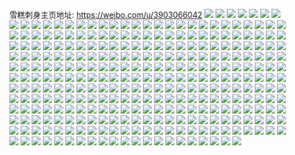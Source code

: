 雪糕刺身主页地址: https://weibo.com/u/3903066042 
![](https://wx4.sinaimg.cn/mw2000/e8a40fbagy1h8pjhuvwucj22c0340u0y.jpg) 
![](https://wx4.sinaimg.cn/mw2000/e8a40fbagy1h8pjkd6lstj22c03404qs.jpg) 
![](https://wx4.sinaimg.cn/mw2000/e8a40fbagy1h8pjk8as6cj22442ti4qq.jpg) 
![](https://wx4.sinaimg.cn/mw2000/e8a40fbagy1h8mtmvo2h5j22dc35sx6q.jpg) 
![](https://wx4.sinaimg.cn/mw2000/e8a40fbagy1h8mtmszztnj22dr1sb7wh.jpg) 
![](https://wx4.sinaimg.cn/mw2000/e8a40fbagy1h8mtmwgi7pj21sa2dq4qp.jpg) 
![](https://wx4.sinaimg.cn/mw2000/e8a40fbagy1h8gslxmid4j22ds1scnpd.jpg) 
![](https://wx4.sinaimg.cn/mw2000/e8a40fbagy1h8gsm2xwp1j22dc1s0x6q.jpg) 
![](https://wx4.sinaimg.cn/mw2000/e8a40fbagy1h8gsqa2nnbj20sn1ewn7v.jpg) 
![](https://wx4.sinaimg.cn/mw2000/e8a40fbagy1h8da3qwwz7j21kn23jb29.jpg) 
![](https://wx4.sinaimg.cn/mw2000/e8a40fbagy1h8da3saj11j21m425h7wh.jpg) 
![](https://wx4.sinaimg.cn/mw2000/e8a40fbagy1h8da3tt9k6j21ab1pr7wh.jpg) 
![](https://wx4.sinaimg.cn/mw2000/e8a40fbagy1h8da3w59qgj22dc1s0hdt.jpg) 
![](https://wx4.sinaimg.cn/mw2000/e8a40fbagy1h8da3yt7xxj21kx23wnpd.jpg) 
![](https://wx4.sinaimg.cn/mw2000/e8a40fbagy1h8da40ukhuj22dc1s0e81.jpg) 
![](https://wx4.sinaimg.cn/mw2000/e8a40fbagy1h8da42qybbj21l32447wh.jpg) 
![](https://wx4.sinaimg.cn/mw2000/e8a40fbagy1h8da43ra54j21wf2j8kjl.jpg) 
![](https://wx4.sinaimg.cn/mw2000/e8a40fbagy1h8da44mw7hj21zi2ncnpd.jpg) 
![](https://wx4.sinaimg.cn/mw2000/e8a40fbagy1h7wvkd69xkj22dc1s07wh.jpg) 
![](https://wx4.sinaimg.cn/mw2000/e8a40fbagy1h7wvkg5arkj21kg23aqv6.jpg) 
![](https://wx4.sinaimg.cn/mw2000/e8a40fbagy1h7wvkig5duj22dc1s0qv5.jpg) 
![](https://wx4.sinaimg.cn/mw2000/e8a40fbagy1h7wvl6b7goj22dc1s0e81.jpg) 
![](https://wx4.sinaimg.cn/mw2000/e8a40fbagy1h7wvl5d79hj22c0340b2b.jpg) 
![](https://wx4.sinaimg.cn/mw2000/e8a40fbagy1h74xj22pckj21s02dcu0x.jpg) 
![](https://wx4.sinaimg.cn/mw2000/e8a40fbagy1h6vv8niqbrj20u01hcab4.jpg) 
![](https://wx4.sinaimg.cn/mw2000/e8a40fbagy1h6vv8mb3yaj214j0ueafx.jpg) 
![](https://wx4.sinaimg.cn/mw2000/e8a40fbagy1h6vv8peqipj20or181gtv.jpg) 
![](https://wx4.sinaimg.cn/mw2000/e8a40fbagy1h6vv8zfd76j218g0xck6q.jpg) 
![](https://wx4.sinaimg.cn/mw2000/e8a40fbagy1h6vv8ojx6jj222a2r1qv5.jpg) 
![](https://wx4.sinaimg.cn/mw2000/e8a40fbagy1h6vv8ripq5j22822yr1kz.jpg) 
![](https://wx4.sinaimg.cn/mw2000/e8a40fbagy1h6i7oh87toj20go0ksmxf.jpg) 
![](https://wx4.sinaimg.cn/mw2000/e8a40fbagy1h654b86p87j22c0340qv6.jpg) 
![](https://wx4.sinaimg.cn/mw2000/e8a40fbagy1h654bdjy6dj22c03407wi.jpg) 
![](https://wx4.sinaimg.cn/mw2000/e8a40fbagy1h654bge48zj21wi2jc7wh.jpg) 
![](https://wx4.sinaimg.cn/mw2000/e8a40fbagy1h654blglvwj22c0340qv6.jpg) 
![](https://wx4.sinaimg.cn/mw2000/e8a40fbagy1h654b3nhfgj22aa31qhdt.jpg) 
![](https://wx4.sinaimg.cn/mw2000/e8a40fbagy1h654kaxjgvj223y2t9kjl.jpg) 
![](https://wx4.sinaimg.cn/mw2000/e8a40fbagy1h655ivfjyij224w2ujhdt.jpg) 
![](https://wx4.sinaimg.cn/mw2000/e8a40fbagy1h654ka65ikj22c03404qr.jpg) 
![](https://wx4.sinaimg.cn/mw2000/e8a40fbagy1h654kdjeo3j226p2wxb2c.jpg) 
![](https://wx4.sinaimg.cn/mw2000/e8a40fbagy1h654klu70mj22c0340akq.jpg) 
![](https://wx4.sinaimg.cn/mw2000/e8a40fbagy1h5ivydsuonj216n1kwkas.jpg) 
![](https://wx4.sinaimg.cn/mw2000/e8a40fbagy1h5ivyf8nbnj216o1kw1gz.jpg) 
![](https://wx4.sinaimg.cn/mw2000/e8a40fbagy1h5ivyfvnk9j21oe28inot.jpg) 
![](https://wx4.sinaimg.cn/mw2000/e8a40fbagy1h5ivyd5nwvj220n2ovx6p.jpg) 
![](https://wx4.sinaimg.cn/mw2000/e8a40fbagy1h5ivytd2tvj20y119e4g2.jpg) 
![](https://wx4.sinaimg.cn/mw2000/e8a40fbagy1h5ivygyikcj224h2tz7wi.jpg) 
![](https://wx4.sinaimg.cn/mw2000/e8a40fbagy1h52qflrapcj20u00t5aej.jpg) 
![](https://wx4.sinaimg.cn/mw2000/e8a40fbagy1h4w2afwzx9j22c03401l0.jpg) 
![](https://wx4.sinaimg.cn/mw2000/e8a40fbagy1h4w2aebb89j22652pp7wh.jpg) 
![](https://wx4.sinaimg.cn/mw2000/e8a40fbagy1h4foig28kij20zk0qo48o.jpg) 
![](https://wx4.sinaimg.cn/mw2000/e8a40fbagy1h4foiisl3qj22ds1sckjl.jpg) 
![](https://wx4.sinaimg.cn/mw2000/e8a40fbagy1h4foigpcxaj20zk0qodr7.jpg) 
![](https://wx4.sinaimg.cn/mw2000/e8a40fbagy1h4foijl70yj22bi1rwkjl.jpg) 
![](https://wx4.sinaimg.cn/mw2000/e8a40fbagy1h4foimffbej21sc2dshdt.jpg) 
![](https://wx4.sinaimg.cn/mw2000/e8a40fbagy1h4foikhvgmj22ds1scnpd.jpg) 
![](https://wx4.sinaimg.cn/mw2000/e8a40fbagy1h4foin3ybfj22331qnhdt.jpg) 
![](https://wx4.sinaimg.cn/mw2000/e8a40fbagy1h4foiper5tj22a01pie81.jpg) 
![](https://wx4.sinaimg.cn/mw2000/e8a40fbagy1h4bed25pwpj20n01ds4qp.jpg) 
![](https://wx4.sinaimg.cn/mw2000/e8a40fbagy1h42ee3nu83j22c0340hdu.jpg) 
![](https://wx4.sinaimg.cn/mw2000/e8a40fbagy1h2vagbgx4pj20zh1baaoe.jpg) 
![](https://wx4.sinaimg.cn/mw2000/e8a40fbagy1h2u803704vj226q2wznpe.jpg) 
![](https://wx4.sinaimg.cn/mw2000/e8a40fbagy1h2u803rp7kj20yb149ah4.jpg) 
![](https://wx4.sinaimg.cn/mw2000/e8a40fbagy1h2qmmeo551j22c03404qs.jpg) 
![](https://wx4.sinaimg.cn/mw2000/e8a40fbagy1h2qmmgy90sj222r2ro4qr.jpg) 
![](https://wx4.sinaimg.cn/mw2000/e8a40fbagy1h2qmmhhugbj21bk1rxh5g.jpg) 
![](https://wx4.sinaimg.cn/mw2000/e8a40fbagy1h2qmmcajmfj229s312npe.jpg) 
![](https://wx4.sinaimg.cn/mw2000/e8a40fbagy1h2qmqh00llj22c0340x6q.jpg) 
![](https://wx4.sinaimg.cn/mw2000/e8a40fbagy1h2qmqkddgqj22c0340e83.jpg) 
![](https://wx4.sinaimg.cn/mw2000/e8a40fbagy1h2qmqnbx6zj227k2y3npe.jpg) 
![](https://wx4.sinaimg.cn/mw2000/e8a40fbagy1h2i5pworqlj20ts12qag5.jpg) 
![](https://wx4.sinaimg.cn/mw2000/e8a40fbagy1h2hejybmpdj20n01ds13v.jpg) 
![](https://wx4.sinaimg.cn/mw2000/e8a40fbagy1h2bm40yixhj20u01hhwv9.jpg) 
![](https://wx4.sinaimg.cn/mw2000/e8a40fbagy1h2bm40i1gij20u01sltqi.jpg) 
![](https://wx4.sinaimg.cn/mw2000/e8a40fbagy1h2bm41bfnuj20qk0ein0v.jpg) 
![](https://wx4.sinaimg.cn/mw2000/e8a40fbagy1h2a2p1sbxqj21sc2dsb2a.jpg) 
![](https://wx4.sinaimg.cn/mw2000/e8a40fbagy1h2a2pa2quej22c03401kz.jpg) 
![](https://wx4.sinaimg.cn/mw2000/e8a40fbagy1h2a2pc0faaj21bu1rshca.jpg) 
![](https://wx4.sinaimg.cn/mw2000/e8a40fbagy1h2a2ratbakj20yg1ck4b0.jpg) 
![](https://wx4.sinaimg.cn/mw2000/e8a40fbagy1h25lapheofj22c03404qs.jpg) 
![](https://wx4.sinaimg.cn/mw2000/e8a40fbagy1h25lalnk2cj21601k0qrz.jpg) 
![](https://wx4.sinaimg.cn/mw2000/e8a40fbagy1h25laqt1dpj22c0340e81.jpg) 
![](https://wx4.sinaimg.cn/mw2000/e8a40fbagy1h1znw7e3byj20j60j7dhq.jpg) 
![](https://wx4.sinaimg.cn/mw2000/e8a40fbagy1h1z33kk5p5j222k2re1kz.jpg) 
![](https://wx4.sinaimg.cn/mw2000/e8a40fbagy1h1z34tbi28j225a2v17wj.jpg) 
![](https://wx4.sinaimg.cn/mw2000/e8a40fbagy1h1xe7nya97j21y02lde82.jpg) 
![](https://wx4.sinaimg.cn/mw2000/e8a40fbagy1h1xe7lx7jej22022o3x6p.jpg) 
![](https://wx4.sinaimg.cn/mw2000/e8a40fbagy1h1xe7qcjsrj223r2t0npe.jpg) 
![](https://wx4.sinaimg.cn/mw2000/e8a40fbagy1h1xe7r8vbxj20vz16mwxb.jpg) 
![](https://wx4.sinaimg.cn/mw2000/e8a40fbagy1h1xe7u08zcj22c03404qr.jpg) 
![](https://wx4.sinaimg.cn/mw2000/e8a40fbagy1h1xe7up1zsj20n00uodok.jpg) 
![](https://wx4.sinaimg.cn/mw2000/e8a40fbagy1h1xe7kcuefj224v2uiu0x.jpg) 
![](https://wx4.sinaimg.cn/mw2000/e8a40fbagy1h1xe8xvbnyj22c03404qs.jpg) 
![](https://wx4.sinaimg.cn/mw2000/e8a40fbagy1h1nk8hj2j0j20n01dsqi0.jpg) 
![](https://wx4.sinaimg.cn/mw2000/e8a40fbagy1h078j5pijlj20mz137777.jpg) 
![](https://wx4.sinaimg.cn/mw2000/e8a40fbagy1gzunel6p96j22c03404qt.jpg) 
![](https://wx4.sinaimg.cn/mw2000/e8a40fbagy1gzundf0ra5j21wi2jdhdu.jpg) 
![](https://wx4.sinaimg.cn/mw2000/e8a40fbagy1gzundjgk0mj222y2ryb2a.jpg) 
![](https://wx4.sinaimg.cn/mw2000/e8a40fbagy1gzundbojagj21qd2b5qv5.jpg) 
![](https://wx4.sinaimg.cn/mw2000/e8a40fbagy1gzundgz27bj22172pl1ky.jpg) 
![](https://wx4.sinaimg.cn/mw2000/e8a40fbagy1gzung8rocjj22c03407wk.jpg) 
![](https://wx4.sinaimg.cn/mw2000/e8a40fbagy1gzundqb4daj22c0340hdu.jpg) 
![](https://wx4.sinaimg.cn/mw2000/e8a40fbagy1gzundo337uj224m2u6qv6.jpg) 
![](https://wx4.sinaimg.cn/mw2000/e8a40fbagy1gzunds4xnmj21yn2m71ky.jpg) 
![](https://wx4.sinaimg.cn/mw2000/e8a40fbagy1gzundz3g1xj22c0340kjm.jpg) 
![](https://wx4.sinaimg.cn/mw2000/e8a40fbagy1gzundvjmkvj21y22lekjm.jpg) 
![](https://wx4.sinaimg.cn/mw2000/e8a40fbagy1gzune5fv85j221t2qfb2a.jpg) 
![](https://wx4.sinaimg.cn/mw2000/e8a40fbagy1gzund9oeadj22c03401kz.jpg) 
![](https://wx4.sinaimg.cn/mw2000/e8a40fbagy1gzune0kcdrj224i2u0hdt.jpg) 
![](https://wx4.sinaimg.cn/mw2000/e8a40fbagy1gzunf4oz5cj221e2pvqv5.jpg) 
![](https://wx4.sinaimg.cn/mw2000/e8a40fbagy1gzune2xac7j22c0340npf.jpg) 
![](https://wx4.sinaimg.cn/mw2000/e8a40fbagy1gzune8bgfpj22c03404qs.jpg) 
![](https://wx4.sinaimg.cn/mw2000/e8a40fbagy1gzunfoerm5j22382sb1ky.jpg) 
![](https://wx4.sinaimg.cn/mw2000/e8a40fbagy1gzop9kbxtlj22c0340npg.jpg) 
![](https://wx4.sinaimg.cn/mw2000/e8a40fbagy1gzop9nvm1dj220e2oikjm.jpg) 
![](https://wx4.sinaimg.cn/mw2000/e8a40fbagy1gzop9qmhrkj22412tdu0x.jpg) 
![](https://wx4.sinaimg.cn/mw2000/e8a40fbagy1gzopbgo9amj222r2rpkjm.jpg) 
![](https://wx4.sinaimg.cn/mw2000/e8a40fbagy1gzopg52y2cj20tf1gan58.jpg) 
![](https://wx4.sinaimg.cn/mw2000/e8a40fbagy1gz7b561xq2j225t2uikjm.jpg) 
![](https://wx4.sinaimg.cn/mw2000/e8a40fbagy1gz7b82p5bjj20n01dsdsx.jpg) 
![](https://wx4.sinaimg.cn/mw2000/e8a40fbagy1gz7b58mdu5j22c02zqe82.jpg) 
![](https://wx4.sinaimg.cn/mw2000/e8a40fbagy1gz7b60jthej22c0340qv7.jpg) 
![](https://wx4.sinaimg.cn/mw2000/e8a40fbagy1gz7b86if4sj21vb2hrx6p.jpg) 
![](https://wx4.sinaimg.cn/mw2000/e8a40fbagy1gz7b51rv5oj22c03401l0.jpg) 
![](https://wx4.sinaimg.cn/mw2000/e8a40fbagy1gz7b5pgedmj229z31bu0y.jpg) 
![](https://wx4.sinaimg.cn/mw2000/e8a40fbagy1gyjf5r1osij233y2bykjo.jpg) 
![](https://wx4.sinaimg.cn/mw2000/e8a40fbagy1gyjf5ozjijj22c02c0hdu.jpg) 
![](https://wx4.sinaimg.cn/mw2000/e8a40fbagy1gyjf5w8f6qj234022onpg.jpg) 
![](https://wx4.sinaimg.cn/mw2000/e8a40fbagy1gyjf60kkjlj21k033yhdu.jpg) 
![](https://wx4.sinaimg.cn/mw2000/e8a40fbagy1gyjf61y3oxj22c02c0b2a.jpg) 
![](https://wx4.sinaimg.cn/mw2000/e8a40fbagy1gyjf63urfij221l2q4x6q.jpg) 
![](https://wx4.sinaimg.cn/mw2000/e8a40fbagy1gyjf65kn5zj22vn2vn4qr.jpg) 
![](https://wx4.sinaimg.cn/mw2000/e8a40fbagy1gyjf69lieaj22zc2zce83.jpg) 
![](https://wx4.sinaimg.cn/mw2000/e8a40fbagy1gyjf5y5e46j22c0340qv6.jpg) 
![](https://wx4.sinaimg.cn/mw2000/e8a40fbagy1gyjf67ptcij223x2bex6p.jpg) 
![](https://wx4.sinaimg.cn/mw2000/e8a40fbagy1gyjf66k7epj220c20chdt.jpg) 
![](https://wx4.sinaimg.cn/mw2000/e8a40fbagy1gyjf6byktrj22bt33r4qr.jpg) 
![](https://wx4.sinaimg.cn/mw2000/e8a40fbagy1gy28y9je03j22c0340qv6.jpg) 
![](https://wx4.sinaimg.cn/mw2000/e8a40fbagy1gy28ydjpqgj22c0340u0y.jpg) 
![](https://wx4.sinaimg.cn/mw2000/e8a40fbagy1gy28yilim4j22c03404qr.jpg) 
![](https://wx4.sinaimg.cn/mw2000/e8a40fbagy1gy28y5rdu8j22c03401ky.jpg) 
![](https://wx4.sinaimg.cn/mw2000/e8a40fbagy1gxjrpq9jvzj20n014wn82.jpg) 
![](https://wx4.sinaimg.cn/mw2000/e8a40fbagy1gww9avbztpj22c03401l2.jpg) 
![](https://wx4.sinaimg.cn/mw2000/e8a40fbagy1gww9ayllo2j22c03407wk.jpg) 
![](https://wx4.sinaimg.cn/mw2000/e8a40fbagy1gww9atbdimj22c0340e82.jpg) 
![](https://wx4.sinaimg.cn/mw2000/e8a40fbagy1gww9azuqjij22532usx6p.jpg) 
![](https://wx4.sinaimg.cn/mw2000/004g8RM6gy1gvjoedyonjj61zw2nvb2a02.jpg) 
![](https://wx4.sinaimg.cn/mw2000/004g8RM6gy1gvfc9b976bj61ho2iou0x02.jpg) 
![](https://wx4.sinaimg.cn/mw2000/004g8RM6gy1gvcxzic3dqj61zm1zmx6p02.jpg) 
![](https://wx4.sinaimg.cn/mw2000/004g8RM6gy1gvcxzh5ub5j62c03401kz02.jpg) 
![](https://wx4.sinaimg.cn/mw2000/004g8RM6gy1gv3r3o5ak3j629d2nbqv502.jpg) 
![](https://wx4.sinaimg.cn/mw2000/004g8RM6gy1gv3r3s5vamj61kx23wnp202.jpg) 
![](https://wx4.sinaimg.cn/mw2000/004g8RM6gy1gv3r3ugse1j61oo1ooni602.jpg) 
![](https://wx4.sinaimg.cn/mw2000/004g8RM6gy1gv3r3lb5jhj62ds1sckjl02.jpg) 
![](https://wx4.sinaimg.cn/mw2000/004g8RM6gy1gv2nafg5a5j62c02c04qq02.jpg) 
![](https://wx4.sinaimg.cn/mw2000/004g8RM6gy1gumejpfcnwj62213311ky02.jpg) 
![](https://wx4.sinaimg.cn/mw2000/004g8RM6gy1gumejq3fg4j61s33k7npd02.jpg) 
![](https://wx4.sinaimg.cn/mw2000/004g8RM6gy1gumejqsm9cj62c0340x6p02.jpg) 
![](https://wx4.sinaimg.cn/mw2000/004g8RM6gy1gumejuclcuj63402c0x6r02.jpg) 
![](https://wx4.sinaimg.cn/mw2000/004g8RM6gy1gumel4bto2j62c02c0x6q02.jpg) 
![](https://wx4.sinaimg.cn/mw2000/004g8RM6gy1gumel60fyuj62c02c04qq02.jpg) 
![](https://wx4.sinaimg.cn/mw2000/004g8RM6gy1gumejs9gnsj62c0340u0z02.jpg) 
![](https://wx4.sinaimg.cn/mw2000/004g8RM6gy1gumejojv86j62kx340npf02.jpg) 
![](https://wx4.sinaimg.cn/mw2000/004g8RM6gy1gumejr5q2uj60kp0t0wkn02.jpg) 
![](https://wx4.sinaimg.cn/mw2000/004g8RM6gy1gumejvc7kaj62c0340e8102.jpg) 
![](https://wx4.sinaimg.cn/mw2000/004g8RM6gy1gumejwj7tyj62c0340b2902.jpg) 
![](https://wx4.sinaimg.cn/mw2000/004g8RM6gy1gubzww5vq7j60mc13p45f02.jpg) 
![](https://wx4.sinaimg.cn/mw2000/004g8RM6gy1gubzwxq7pij62c0340npd02.jpg) 
![](https://wx4.sinaimg.cn/mw2000/004g8RM6gy1gubzx0whtoj62c0340u0x02.jpg) 
![](https://wx4.sinaimg.cn/mw2000/004g8RM6gy1gubzx5ir9qj62c0340npe02.jpg) 
![](https://wx4.sinaimg.cn/mw2000/004g8RM6gy1gubzx6t75uj62c0340hdu02.jpg) 
![](https://wx4.sinaimg.cn/mw2000/004g8RM6gy1gubzx7ybznj62c02c0b2a02.jpg) 
![](https://wx4.sinaimg.cn/mw2000/004g8RM6gy1gubzy0wuggj62c0340hdu02.jpg) 
![](https://wx4.sinaimg.cn/mw2000/004g8RM6gy1gubzy3trc2j61400u0jzg02.jpg) 
![](https://wx4.sinaimg.cn/mw2000/004g8RM6gy1gubzy3cea1j63402c0e8202.jpg) 
![](https://wx4.sinaimg.cn/mw2000/004g8RM6gy1gubzy4q3sej60j10jite602.jpg) 
![](https://wx4.sinaimg.cn/mw2000/004g8RM6gy1gubzy6dwxnj62c0340hdv02.jpg) 
![](https://wx4.sinaimg.cn/mw2000/004g8RM6gy1gubzxzpca2j62c03401l102.jpg) 
![](https://wx4.sinaimg.cn/mw2000/004g8RM6gy1gu5mzrpww7j60n014wtiq02.jpg) 
![](https://wx4.sinaimg.cn/mw2000/004g8RM6gy1gu5mzslj6xj60n014wtjv02.jpg) 
![](https://wx4.sinaimg.cn/mw2000/004g8RM6gy1gu5mzqtrvpj60n014wtiw02.jpg) 
![](https://wx4.sinaimg.cn/mw2000/004g8RM6gy1gu5mzv2ygtj60n01ds7wh02.jpg) 
![](https://wx4.sinaimg.cn/mw2000/004g8RM6gy1gu5mzvo59xj60n014w7fg02.jpg) 
![](https://wx4.sinaimg.cn/mw2000/004g8RM6gy1gu5mzw2z3bj60n014w12u02.jpg) 
![](https://wx4.sinaimg.cn/mw2000/004g8RM6gy1gu3zzrx93bj61sc2dsu0x02.jpg) 
![](https://wx4.sinaimg.cn/mw2000/004g8RM6gy1gu3zztswp7j61sc2ds4qq02.jpg) 
![](https://wx4.sinaimg.cn/mw2000/004g8RM6gy1gu3zzviv1dj61sc2dsqv502.jpg) 
![](https://wx4.sinaimg.cn/mw2000/004g8RM6gy1gu3zzxkci0j61sc2ds4qq02.jpg) 
![](https://wx4.sinaimg.cn/mw2000/004g8RM6gy1gu1k6rsc3kj61sc2ds4qq02.jpg) 
![](https://wx4.sinaimg.cn/mw2000/004g8RM6gy1gtwlhgmqxgj61sc2ds4qq02.jpg) 
![](https://wx4.sinaimg.cn/mw2000/004g8RM6gy1gtpcswzgdgj62c03404qq02.jpg) 
![](https://wx4.sinaimg.cn/mw2000/004g8RM6gy1gtpcsvhsxtj60lh0gv77x02.jpg) 
![](https://wx4.sinaimg.cn/mw2000/e8a40fbagy1gt7ls5mxqbj21mb25q7wh.jpg) 
![](https://wx4.sinaimg.cn/mw2000/e8a40fbagy1gt6t7cijynj20my10udkk.jpg) 
![](https://wx4.sinaimg.cn/mw2000/e8a40fbagy1gt2jyk9mgjj22c02c0u0x.jpg) 
![](https://wx4.sinaimg.cn/mw2000/e8a40fbagy1gt2jzgjpo6j21sc2dshdt.jpg) 
![](https://wx4.sinaimg.cn/mw2000/e8a40fbagy1gt2jzejheuj22c02c0e82.jpg) 
![](https://wx4.sinaimg.cn/mw2000/e8a40fbagy1gsktxg1t08j21fz1xb4qp.jpg) 
![](https://wx4.sinaimg.cn/mw2000/e8a40fbagy1gsktzwj6n6j21mc25su0x.jpg) 
![](https://wx4.sinaimg.cn/mw2000/e8a40fbagy1gsktzur5wmj21mc25sqv5.jpg) 
![](https://wx4.sinaimg.cn/mw2000/e8a40fbagy1gscw9vjybij22c02c04qp.jpg) 
![](https://wx4.sinaimg.cn/mw2000/e8a40fbagy1gscwbpq7ywj22io2io1kz.jpg) 
![](https://wx4.sinaimg.cn/mw2000/e8a40fbagy1gscw9grqrnj22c0340x6q.jpg) 
![](https://wx4.sinaimg.cn/mw2000/e8a40fbagy1gscwd2095nj21yq2mcnpe.jpg) 
![](https://wx4.sinaimg.cn/mw2000/e8a40fbagy1gscwbwgfeqj219i1ook7j.jpg) 
![](https://wx4.sinaimg.cn/mw2000/e8a40fbagy1gscwei1t1bj22801o04qp.jpg) 
![](https://wx4.sinaimg.cn/mw2000/e8a40fbagy1gscwe71ynbj22c03401ky.jpg) 
![](https://wx4.sinaimg.cn/mw2000/e8a40fbagy1gscwetqcekj22c0340qv5.jpg) 
![](https://wx4.sinaimg.cn/mw2000/e8a40fbagy1gscwaisg3yj21o0280npd.jpg) 
![](https://wx4.sinaimg.cn/mw2000/e8a40fbagy1gscwfgombjj22c0340e82.jpg) 
![](https://wx4.sinaimg.cn/mw2000/e8a40fbagy1gs8ao27lm8j22c0340b2a.jpg) 
![](https://wx4.sinaimg.cn/mw2000/e8a40fbagy1gs8aq2b6eej22c03401kx.jpg) 
![](https://wx4.sinaimg.cn/mw2000/e8a40fbagy1gs8aogk6cej22801o07wh.jpg) 
![](https://wx4.sinaimg.cn/mw2000/e8a40fbagy1gs8aou2yscj22a92a8qv5.jpg) 
![](https://wx4.sinaimg.cn/mw2000/e8a40fbagy1gs8ao6cnysj21sc2ds1kx.jpg) 
![](https://wx4.sinaimg.cn/mw2000/e8a40fbagy1gs8aoofiaqj21o02804qp.jpg) 
![](https://wx4.sinaimg.cn/mw2000/004g8RM6gy1gs8aozdqylj62801o0b2902.jpg) 
![](https://wx4.sinaimg.cn/mw2000/e8a40fbagy1gs8ap64i54j21sc2dsx6p.jpg) 
![](https://wx4.sinaimg.cn/mw2000/e8a40fbagy1gs8apc0uhkj22801o0hdt.jpg) 
![](https://wx4.sinaimg.cn/mw2000/e8a40fbagy1gs8apjcxgqj21sm1ly1ky.jpg) 
![](https://wx4.sinaimg.cn/mw2000/e8a40fbagy1gs8appz8grj21sc2dsx6p.jpg) 
![](https://wx4.sinaimg.cn/mw2000/e8a40fbagy1gs8arxikiaj22ds1scqv6.jpg) 
![](https://wx4.sinaimg.cn/mw2000/e8a40fbagy1gs8apstmblj22c02c0nkj.jpg) 
![](https://wx4.sinaimg.cn/mw2000/e8a40fbagy1gs8aokjunfj22bv2bv4qp.jpg) 
![](https://wx4.sinaimg.cn/mw2000/e8a40fbagy1gs8anv6my8j20tu0tunce.jpg) 
![](https://wx4.sinaimg.cn/mw2000/e8a40fbagy1gs8apxotg1j22c03407wh.jpg) 
![](https://wx4.sinaimg.cn/mw2000/e8a40fbagy1gs8aqgus9lj22c02c07c8.jpg) 
![](https://wx4.sinaimg.cn/mw2000/e8a40fbagy1gs8aqefqywj22c02c0qr0.jpg) 
![](https://wx4.sinaimg.cn/mw2000/e8a40fbagy1grwrz6r728j22c03404qr.jpg) 
![](https://wx4.sinaimg.cn/mw2000/e8a40fbagy1grsn6i3cynj21sc2ds1ky.jpg) 
![](https://wx4.sinaimg.cn/mw2000/e8a40fbagy1grsn6jmhj8j22c0340qv5.jpg) 
![](https://wx4.sinaimg.cn/mw2000/e8a40fbagy1grsn6l6hyuj21sc2ds1ky.jpg) 
![](https://wx4.sinaimg.cn/mw2000/e8a40fbagy1grqe7lcafjj22c03407wj.jpg) 
![](https://wx4.sinaimg.cn/mw2000/e8a40fbagy1grqe7j00noj22c0340b2b.jpg) 
![](https://wx4.sinaimg.cn/mw2000/e8a40fbagy1grhoxpec4bj22c02c07wh.jpg) 
![](https://wx4.sinaimg.cn/mw2000/e8a40fbagy1grhoxqvkfvj21u51u51ky.jpg) 
![](https://wx4.sinaimg.cn/mw2000/e8a40fbagy1grhoxob4afj21d41titrj.jpg) 
![](https://wx4.sinaimg.cn/mw2000/e8a40fbagy1grhoxrm4alj224r2v6k0j.jpg) 
![](https://wx4.sinaimg.cn/mw2000/e8a40fbagy1gr34itbok9j21kx2ddx6t.jpg) 
![](https://wx4.sinaimg.cn/mw2000/e8a40fbagy1gr34iulhgzj22801o0b29.jpg) 
![](https://wx4.sinaimg.cn/mw2000/e8a40fbagy1gr34ivv86oj23402c0npe.jpg) 
![](https://wx4.sinaimg.cn/mw2000/e8a40fbagy1gr34j2hjnsj22ds1sc4qq.jpg) 
![](https://wx4.sinaimg.cn/mw2000/e8a40fbagy1gr34j4dy5kj21s22lznpd.jpg) 
![](https://wx4.sinaimg.cn/mw2000/e8a40fbagy1gr34j5y6e4j22iu21l1ky.jpg) 
![](https://wx4.sinaimg.cn/mw2000/e8a40fbagy1gr34mlxsmlj225z2l2qv7.jpg) 
![](https://wx4.sinaimg.cn/mw2000/e8a40fbagy1gr34k4qantj20tu0tu4e1.jpg) 
![](https://wx4.sinaimg.cn/mw2000/e8a40fbagy1gr34jejd09j22c02c07c8.jpg) 
![](https://wx4.sinaimg.cn/mw2000/e8a40fbagy1gr0v70t9xbj21hn1zj7wj.jpg) 
![](https://wx4.sinaimg.cn/mw2000/e8a40fbagy1gr0v72nzsjj21w32is1ky.jpg) 
![](https://wx4.sinaimg.cn/mw2000/e8a40fbagy1gr0v76lbtpj21yc2lt4qq.jpg) 
![](https://wx4.sinaimg.cn/mw2000/e8a40fbagy1gr0v7bd4x9j20mz0cfq64.jpg) 
![](https://wx4.sinaimg.cn/mw2000/e8a40fbagy1gr0v7jffnnj20n014wtj4.jpg) 
![](https://wx4.sinaimg.cn/mw2000/e8a40fbagy1gr0v7a2tegj23402c0e81.jpg) 
![](https://wx4.sinaimg.cn/mw2000/e8a40fbagy1gr0v6ytu5lj221y2qme82.jpg) 
![](https://wx4.sinaimg.cn/mw2000/e8a40fbagy1gr0v77p30sj21uz2hb4qp.jpg) 
![](https://wx4.sinaimg.cn/mw2000/e8a40fbagy1gr0v7inmk7j20v916twld.jpg) 
![](https://wx4.sinaimg.cn/mw2000/e8a40fbagy1gr0v751iqdj22rs21iqv6.jpg) 
![](https://wx4.sinaimg.cn/mw2000/e8a40fbagy1gr0v78hnpkj21sc2dstxy.jpg) 
![](https://wx4.sinaimg.cn/mw2000/e8a40fbagy1gr0v7hacl0j21sc2dsx6p.jpg) 
![](https://wx4.sinaimg.cn/mw2000/e8a40fbagy1gqygm487t0j23402c01kx.jpg) 
![](https://wx4.sinaimg.cn/mw2000/e8a40fbagy1gqwafcsxcrj20n01dshdu.jpg) 
![](https://wx4.sinaimg.cn/mw2000/e8a40fbagy1gqpqc3dzzbj20u00u0n30.jpg) 
![](https://wx4.sinaimg.cn/mw2000/e8a40fbagy1gqpqcvmei6j20u00u0tg4.jpg) 
![](https://wx4.sinaimg.cn/mw2000/e8a40fbagy1gqmi6mb8rxj22c02c0e82.jpg) 
![](https://wx4.sinaimg.cn/mw2000/e8a40fbagy1gqmi6n656wj21zy1zyhdt.jpg) 
![](https://wx4.sinaimg.cn/mw2000/e8a40fbagy1gqmi6jz28sj2223223qv5.jpg) 
![](https://wx4.sinaimg.cn/mw2000/e8a40fbagy1gqmi6ols5lj22c02c0e83.jpg) 
![](https://wx4.sinaimg.cn/mw2000/e8a40fbagy1gqmi6pges6j22c02c0qv5.jpg) 
![](https://wx4.sinaimg.cn/mw2000/e8a40fbagy1gqmi6lap37j22c02c0e82.jpg) 
![](https://wx4.sinaimg.cn/mw2000/e8a40fbagy1gqmi6pyc54j20v91jkand.jpg) 
![](https://wx4.sinaimg.cn/mw2000/e8a40fbagy1gqmi6r5uuwj23402c0b29.jpg) 
![](https://wx4.sinaimg.cn/mw2000/e8a40fbagy1gqa9y7lzmaj20ty140jzd.jpg) 
![](https://wx4.sinaimg.cn/mw2000/e8a40fbagy1gqa9yaw2fyj217q1mck5j.jpg) 
![](https://wx4.sinaimg.cn/mw2000/e8a40fbagy1gqa9ybamszj217q1mcgz6.jpg) 
![](https://wx4.sinaimg.cn/mw2000/e8a40fbagy1gqa9yg3tdvj21o02yo7wh.jpg) 
![](https://wx4.sinaimg.cn/mw2000/e8a40fbagy1gqa9yci0hij22c0340qv5.jpg) 
![](https://wx4.sinaimg.cn/mw2000/e8a40fbagy1gqa9ygx1flj21o02yo7wh.jpg) 
![](https://wx4.sinaimg.cn/mw2000/e8a40fbagy1gqa9yhlpawj21o02yo7wh.jpg) 
![](https://wx4.sinaimg.cn/mw2000/e8a40fbagy1gqa9ykc9sxj22c03404cx.jpg) 
![](https://wx4.sinaimg.cn/mw2000/e8a40fbagy1gqa9yimdr1j22c03407ji.jpg) 
![](https://wx4.sinaimg.cn/mw2000/e8a40fbagy1gqa9yac09nj20mi0u0n4i.jpg) 
![](https://wx4.sinaimg.cn/mw2000/e8a40fbagy1gqa9yno67aj23402c0kfl.jpg) 
![](https://wx4.sinaimg.cn/mw2000/e8a40fbagy1gqa9ymw1t9j22c02c0awh.jpg) 
![](https://wx4.sinaimg.cn/mw2000/e8a40fbagy1gqa9y8sq91j22c0340tur.jpg) 
![](https://wx4.sinaimg.cn/mw2000/e8a40fbagy1gqa9yq4ya3j22c03407wh.jpg) 
![](https://wx4.sinaimg.cn/mw2000/e8a40fbagy1gqa9ys76awj22c0340x6p.jpg) 
![](https://wx4.sinaimg.cn/mw2000/e8a40fbagy1gq7ww6mmcmj22ac31sb29.jpg) 
![](https://wx4.sinaimg.cn/mw2000/e8a40fbagy1gq7ww98cgrj22c0340npe.jpg) 
![](https://wx4.sinaimg.cn/mw2000/e8a40fbagy1gq7ww51690j22c02c0e82.jpg) 
![](https://wx4.sinaimg.cn/mw2000/e8a40fbagy1gq7ww0j1v1j22c02c0qv5.jpg) 
![](https://wx4.sinaimg.cn/mw2000/e8a40fbagy1gq7wvv90hvj22c02c07wi.jpg) 
![](https://wx4.sinaimg.cn/mw2000/e8a40fbagy1gq7wwic5ppj22c02c0h30.jpg) 
![](https://wx4.sinaimg.cn/mw2000/e8a40fbagy1gq7wwauu75j21xx1xxe81.jpg) 
![](https://wx4.sinaimg.cn/mw2000/e8a40fbagy1gq7wwdu0vej21w41w4gzk.jpg) 
![](https://wx4.sinaimg.cn/mw2000/e8a40fbagy1gq7wvya5hwj22c0340hdu.jpg) 
![](https://wx4.sinaimg.cn/mw2000/e8a40fbagy1gq7ww282lnj21uk1uk4qq.jpg) 
![](https://wx4.sinaimg.cn/mw2000/e8a40fbagy1gq7wwgi0euj23402c01l0.jpg) 
![](https://wx4.sinaimg.cn/mw2000/e8a40fbagy1gpqkt4zj5fj22c0340hdt.jpg) 
![](https://wx4.sinaimg.cn/mw2000/e8a40fbagy1gpqkszws3fj21sc2ds4qq.jpg) 
![](https://wx4.sinaimg.cn/mw2000/e8a40fbagy1gpqksxtqrvj22ab1oinpd.jpg) 
![](https://wx4.sinaimg.cn/mw2000/e8a40fbagy1gpqkt99xj7j20q90z0n4p.jpg) 
![](https://wx4.sinaimg.cn/mw2000/e8a40fbagy1gpqkto7a8jj22c0340hdv.jpg) 
![](https://wx4.sinaimg.cn/mw2000/e8a40fbagy1gpqkt86n4pj21sc2dsu0x.jpg) 
